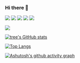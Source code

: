 ### Hi there 👋

<!--
**wangtaostar/wangtaostar** is a ✨ _special_ ✨ repository because its `README.md` (this file) appears on your GitHub profile.

Here are some ideas to get you started:

- 🔭 I’m currently working on ...
- 🌱 I’m currently learning ...
- 👯 I’m looking to collaborate on ...
- 🤔 I’m looking for help with ...
- 💬 Ask me about ...
- 📫 How to reach me: ...
- 😄 Pronouns: ...
- ⚡ Fun fact: ...
-->

<!-- badge--->
![](https://img.shields.io/badge/-Nodejs-43853d?style=flat-square&logo=Node.js&logoColor=white)
![](https://img.shields.io/badge/-WebRTC-008000?style=flat-square&logo=WebRTC&labelColor=90EE90&color=fff)
![](https://img.shields.io/badge/-JavaScript-e5cd0c?style=flat-square&logo=JavaScript&labelColor=f7df1e&logoColor=000)
![](https://img.shields.io/badge/-Vue.js-29beb0?style=flat-square&logo=vue.js&labelColor=ffffff&color=4FC08D)
![](https://img.shields.io/badge/-React-29beb0?style=flat-square&logo=React&labelColor=ffffff&color=61DAFB)

<!-- 访问量--->
![](http://antzuhl.cn:4000/get/@wangtaostar)

<!-- stats--->
[![tree's GitHub stats](https://github-readme-stats.vercel.app/api?username=wangtaostar&show_icons=true&theme=radical)](https://github.com/anuraghazra/github-readme-stats)

<!-- languages--->
[![Top Langs](https://github-readme-stats.vercel.app/api/top-langs/?username=wangtaostar&layout=compact)](https://github.com/anuraghazra/github-readme-stats)

<!-- activity--->
[![Ashutosh's github activity graph](https://activity-graph.herokuapp.com/graph?username=wangtaostar&theme=dracula)](https://github.com/ashutosh00710/github-readme-activity-graph)
